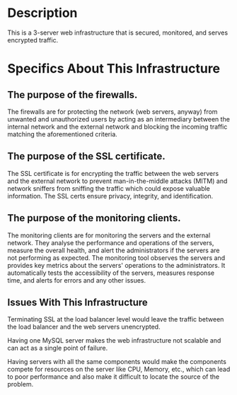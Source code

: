 # Description
This is a 3-server web infrastructure that is secured, monitored, and serves encrypted traffic.

# Specifics About This Infrastructure

## The purpose of the firewalls.
The firewalls are for protecting the network (web servers, anyway) from unwanted and unauthorized users by acting as an intermediary between the internal network and the external network and blocking the incoming traffic matching the aforementioned criteria.


## The purpose of the SSL certificate.
The SSL certificate is for encrypting the traffic between the web servers and the external network to prevent man-in-the-middle attacks (MITM) and network sniffers from sniffing the traffic which could expose valuable information. The SSL certs ensure privacy, integrity, and identification.


## The purpose of the monitoring clients.
The monitoring clients are for monitoring the servers and the external network. They analyse the performance and operations of the servers, measure the overall health, and alert the administrators if the servers are not performing as expected. The monitoring tool observes the servers and provides key metrics about the servers' operations to the administrators. It automatically tests the accessibility of the servers, measures response time, and alerts for errors and any other issues.

## Issues With This Infrastructure
Terminating SSL at the load balancer level would leave the traffic between the load balancer and the web servers unencrypted.

Having one MySQL server makes the web infrastructure not scalable and can act as a single point of failure.

Having servers with all the same components would make the components compete for resources on the server like CPU, Memory, etc., which can lead to poor performance and also make it difficult to locate the source of the problem.
